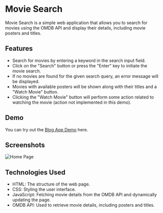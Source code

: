 # Movie Search

Movie Search is a simple web application that allows you to search for movies using the OMDB API and display their details, including movie posters and titles.

## Features

- Search for movies by entering a keyword in the search input field.
- Click on the "Search" button or press the "Enter" key to initiate the movie search.
- If no movies are found for the given search query, an error message will be displayed.
- Movies with available posters will be shown along with their titles and a "Watch Movie" button.
- Clicking the "Watch Movie" button will perform some action related to watching the movie (action not implemented in this demo).

## Demo

You can try out the [Blog App Demo](https://movie-search-app.gulshan07dev.repl.co) here.

## Screenshots

![Home Page](https://res.cloudinary.com/dhwbyshmo/image/upload/v1690479852/movie-search-app-assests/home-page.png)

## Technologies Used

- HTML: The structure of the web page.
- CSS: Styling the user interface.
- JavaScript: Fetching movie details from the OMDB API and dynamically updating the page.
- OMDB API: Used to retrieve movie details, including posters and titles.